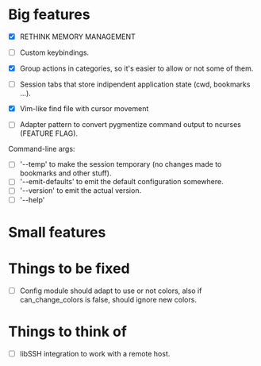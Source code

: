 # Big features

- [X] RETHINK MEMORY MANAGEMENT

- [ ] Custom keybindings.
- [X] Group actions in categories, so it's easier to allow or not some of them.
- [ ] Session tabs that store indipendent application state (cwd, bookmarks ...).
- [X] Vim-like find file with cursor movement

- [ ] Adapter pattern to convert pygmentize command output to ncurses (FEATURE FLAG).

Command-line args:
- [ ] '--temp' to make the session temporary (no changes made to bookmarks and other stuff).
- [ ] '--emit-defaults' to emit the default configuration somewhere.
- [ ] '--version' to emit the actual version.
- [ ] '--help'

# Small features

# Things to be fixed

- [ ] Config module should adapt to use or not colors, also if can_change_colors is false, should ignore new colors.

# Things to think of

- [ ] libSSH integration to work with a remote host.
